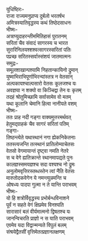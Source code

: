युधिष्ठिरः-  
राजा राज्यमनुप्राप्य दुर्बलो भरतर्षभ  
अमित्रस्यातिवृद्धस्य कथं तिष्ठेदसाधनः  
भीष्मः-  
अत्राप्युदाहरन्तीममितिहासं पुरातनम्  
सरितां चैव संवादं सागरस्य च भारत  
सुरारिनिलयश्शश्वत्सागरस्सरितां पतिः  
पप्रच्छ सरितस्सर्वास्संशयं जातमात्मनः  
समुद्रः-  
समूलशाखान्पश्यामि निहतान्कायिनो द्रुमान्  
युष्माभिराभिपूर्णाभिरन्यांस्तत्र न वेतसान्  
अल्पकायश्चाल्पसारो वेतसः कूलजश्च यः  
अवज्ञया न शक्यो वा किञ्चिद्वा तेन वः कृतम्  
तदहं श्रोतुमिच्छामि सर्वासामेव वो मतम्  
यथा कूलानि चेमानि हित्वा नानीयते वशम्  
भीष्मः-  
ततः प्राह नदी गङ्गा वाक्यमुत्तरमर्थवत्  
हेतुमद्ग्राहकं चैव सागरं सरितां पतिम्  
गङ्गा-  
तिष्ठन्त्येते यथास्थानं नगा ह्येकनिकेतनाः  
ततस्त्यजन्ति तत्स्थानं प्रातिलोम्याचेतसः  
वेतसो वेगमायान्तं दृष्ट्वा नमति नेतरे  
स च वेगे ह्यतिक्रान्ते स्थानमापद्यते पुनः  
कालज्ञस्समयज्ञश्च सदा वश्यश्च नो द्रुमः  
अनुलोमवृत्तिरस्तब्धस्तेन त्वां नैति वेतसः  
मारुतोदकवेगेन ये नमन्त्युन्नमन्ति च  
ओषध्यः पादपा गुल्मा न ते यान्ति पराभवम्  
भीष्मः-  
यो हि शत्रोर्विवृद्धस्य प्रभोर्बन्धविनाशने  
पूर्वं न सहते वेगं क्षिप्रमेव विनश्यति  
सारासारं बलं वीर्यमात्मनो द्विषतश्च यः  
जानन्विचरति प्राज्ञो न स याति पराभवम्  
एवमेव यदा विद्वान्मन्यते विपुलं बलम्  
संश्रयेद्वैतसीं वृत्तिमेतत्प्रज्ञानलक्षणम्   
